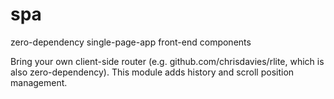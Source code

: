 # spa
zero-dependency single-page-app front-end components

Bring your own client-side router (e.g. github.com/chrisdavies/rlite, which is also zero-dependency). This module adds history and scroll position management.

